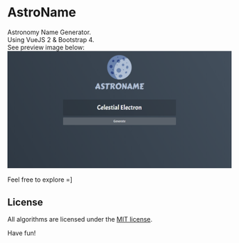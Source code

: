 # AstroName

Astronomy Name Generator.  
Using VueJS 2 & Bootstrap 4.  
See preview image below:
![alt text](https://raw.githubusercontent.com/PrinceNet/AstroName/master/preview.png)

Feel free to explore =]

## License

All algorithms are licensed under the [MIT license](https://opensource.org/licenses/MIT).


Have fun!
